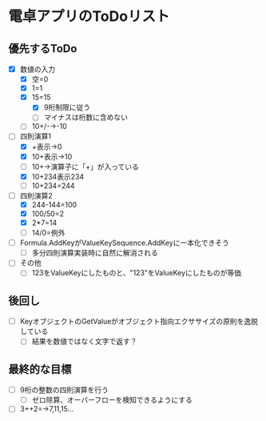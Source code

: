 # 電卓アプリのToDoリスト

## 優先するToDo

* [x] 数値の入力
  * [x] 空=0
  * [x] 1=1
  * [x] 15=15
    * [x] 9桁制限に従う
    * [ ] マイナスは桁数に含めない
  * [ ] 10+/-→-10  
* [ ] 四則演算1
  * [x] +表示→0
  * [x] 10+表示→10
  * [ ] 10+→演算子に「+」が入っている
  * [x] 10+234表示234
  * [ ] 10+234=244
* [ ] 四則演算2
  * [x] 244-144=100
  * [x] 100/50=2
  * [x] 2*7=14
  * [ ] 14/0=例外
* [ ] Formula.AddKeyがValueKeySequence.AddKeyに一本化できそう
  * [ ] 多分四則演算実装時に自然に解消される
* [ ] その他
  * [ ] 123をValueKeyにしたものと、"123"をValueKeyにしたものが等価

## 後回し

* [ ] KeyオブジェクトのGetValueがオブジェクト指向エクササイズの原則を逸脱している
  * [ ] 結果を数値ではなく文字で返す？

## 最終的な目標

* [ ] 9桁の整数の四則演算を行う
  * [ ] ゼロ除算、オーバーフローを検知できるようにする
* [ ] 3++2=→7,11,15...
